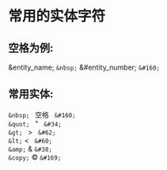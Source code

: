 # 常用的实体字符
## 空格为例:
&entity_name;
`&nbsp;`
&#entity_number;
`&#160;`

## 常用实体:
`&nbsp; `    空格 ` &#160;` <br>
`&quot; `     "       ` &#34;` <br>
`&gt; `         >       ` &#62;` <br>
`&lt;`           <       ` &#60;` <br>
`&amp;`      &        `&#38;` <br>
`&copy;` &copy;  `&#169;` <br>
